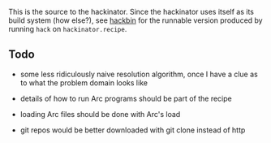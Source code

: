 This is the source to the hackinator.  Since the hackinator uses
itself as its build system (how else?), see
[hackbin](https://github.com/awwx/hackbin) for the runnable version
produced by running `hack` on `hackinator.recipe`.


Todo
----

* some less ridiculously naive resolution algorithm, once I have a
  clue as to what the problem domain looks like

* details of how to run Arc programs should be part of the recipe

* loading Arc files should be done with Arc's load

* git repos would be better downloaded with git clone instead of http
